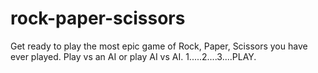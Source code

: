 # rock-paper-scissors

Get ready to play the most epic game of Rock, Paper, Scissors you have ever played. Play vs an AI or play AI vs AI. 
1.....2....3....PLAY.
